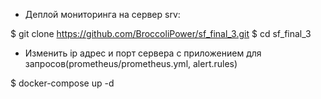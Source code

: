 
- Деплой мониторинга на сервер srv:

$ git clone https://github.com/BroccoliPower/sf_final_3.git
$ cd sf_final_3 

- Изменить ip адрес и порт сервера c приложением для запросов(prometheus/prometheus.yml, alert.rules)

$ docker-compose up -d

